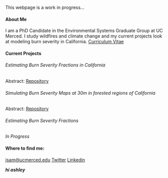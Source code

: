 This webpage is a work in progress...

#### About Me

I am a PhD Candidate in the Environmental Systems Graduate Group at UC Merced. I study wildfires and climate change 
and my current projects look at modeling burn severity in California. [Curriculum Vitae](https://jonathan-sam.github.io/files/Sam_Jonathan_CV.pdf)

#### Current Projects

###### Estimating Burn Severity Fractions in California
Abstract: 
[Repository](https://github.com/jonathan-sam/Burn-Severity-Fractions)

###### Simulating Burn Severity Maps at 30m in forested regions of California
Abstract:
[Repository](https://github.com/jonathan-sam/Simulating-30m-Burn-Severity)

###### Estimating Burn Severity Fractions
*In Progress*

#### Where to find me:
<jsam@ucmerced.edu>
[Twitter](https://twitter.com/jonathan_sam_)
[Linkedin](https://www.linkedin.com/in/jonathan-sam-187262a6/)

***hi ashley***
